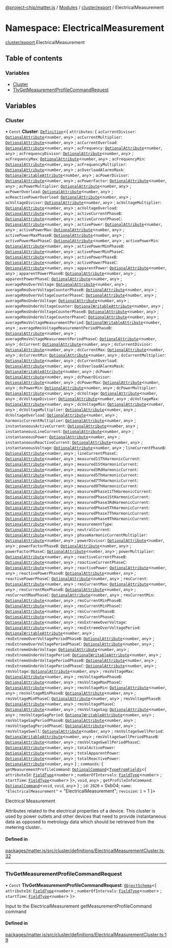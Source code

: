 [@project-chip/matter.js](../README.md) / [Modules](../modules.md) / [cluster/export](cluster_export.md) / ElectricalMeasurement

# Namespace: ElectricalMeasurement

[cluster/export](cluster_export.md).ElectricalMeasurement

## Table of contents

### Variables

- [Cluster](cluster_export.ElectricalMeasurement.md#cluster)
- [TlvGetMeasurementProfileCommandRequest](cluster_export.ElectricalMeasurement.md#tlvgetmeasurementprofilecommandrequest)

## Variables

### Cluster

• `Const` **Cluster**: [`Definition`](cluster_export.ClusterFactory.md#definition)\<\{ `attributes`: \{ `acCurrentDivisor`: [`OptionalAttribute`](cluster_export.md#optionalattribute)\<`number`, `any`\> ; `acCurrentMultiplier`: [`OptionalAttribute`](cluster_export.md#optionalattribute)\<`number`, `any`\> ; `acCurrentOverload`: [`OptionalAttribute`](cluster_export.md#optionalattribute)\<`number`, `any`\> ; `acFrequency`: [`OptionalAttribute`](cluster_export.md#optionalattribute)\<`number`, `any`\> ; `acFrequencyDivisor`: [`OptionalAttribute`](cluster_export.md#optionalattribute)\<`number`, `any`\> ; `acFrequencyMax`: [`OptionalAttribute`](cluster_export.md#optionalattribute)\<`number`, `any`\> ; `acFrequencyMin`: [`OptionalAttribute`](cluster_export.md#optionalattribute)\<`number`, `any`\> ; `acFrequencyMultiplier`: [`OptionalAttribute`](cluster_export.md#optionalattribute)\<`number`, `any`\> ; `acOverloadAlarmsMask`: [`OptionalWritableAttribute`](cluster_export.md#optionalwritableattribute)\<`number`, `any`\> ; `acPowerDivisor`: [`OptionalAttribute`](cluster_export.md#optionalattribute)\<`number`, `any`\> ; `acPowerFactor`: [`OptionalAttribute`](cluster_export.md#optionalattribute)\<`number`, `any`\> ; `acPowerMultiplier`: [`OptionalAttribute`](cluster_export.md#optionalattribute)\<`number`, `any`\> ; `acPowerOverload`: [`OptionalAttribute`](cluster_export.md#optionalattribute)\<`number`, `any`\> ; `acReactivePowerOverload`: [`OptionalAttribute`](cluster_export.md#optionalattribute)\<`number`, `any`\> ; `acVoltageDivisor`: [`OptionalAttribute`](cluster_export.md#optionalattribute)\<`number`, `any`\> ; `acVoltageMultiplier`: [`OptionalAttribute`](cluster_export.md#optionalattribute)\<`number`, `any`\> ; `acVoltageOverload`: [`OptionalAttribute`](cluster_export.md#optionalattribute)\<`number`, `any`\> ; `activeCurrentPhaseB`: [`OptionalAttribute`](cluster_export.md#optionalattribute)\<`number`, `any`\> ; `activeCurrentPhaseC`: [`OptionalAttribute`](cluster_export.md#optionalattribute)\<`number`, `any`\> ; `activePower`: [`OptionalAttribute`](cluster_export.md#optionalattribute)\<`number`, `any`\> ; `activePowerMax`: [`OptionalAttribute`](cluster_export.md#optionalattribute)\<`number`, `any`\> ; `activePowerMaxPhaseB`: [`OptionalAttribute`](cluster_export.md#optionalattribute)\<`number`, `any`\> ; `activePowerMaxPhaseC`: [`OptionalAttribute`](cluster_export.md#optionalattribute)\<`number`, `any`\> ; `activePowerMin`: [`OptionalAttribute`](cluster_export.md#optionalattribute)\<`number`, `any`\> ; `activePowerMinPhaseB`: [`OptionalAttribute`](cluster_export.md#optionalattribute)\<`number`, `any`\> ; `activePowerMinPhaseC`: [`OptionalAttribute`](cluster_export.md#optionalattribute)\<`number`, `any`\> ; `activePowerPhaseB`: [`OptionalAttribute`](cluster_export.md#optionalattribute)\<`number`, `any`\> ; `activePowerPhaseC`: [`OptionalAttribute`](cluster_export.md#optionalattribute)\<`number`, `any`\> ; `apparentPower`: [`OptionalAttribute`](cluster_export.md#optionalattribute)\<`number`, `any`\> ; `apparentPowerPhaseB`: [`OptionalAttribute`](cluster_export.md#optionalattribute)\<`number`, `any`\> ; `apparentPowerPhaseC`: [`OptionalAttribute`](cluster_export.md#optionalattribute)\<`number`, `any`\> ; `averageRmsOverVoltage`: [`OptionalAttribute`](cluster_export.md#optionalattribute)\<`number`, `any`\> ; `averageRmsOverVoltageCounterPhaseB`: [`OptionalAttribute`](cluster_export.md#optionalattribute)\<`number`, `any`\> ; `averageRmsOverVoltageCounterPhaseC`: [`OptionalAttribute`](cluster_export.md#optionalattribute)\<`number`, `any`\> ; `averageRmsUnderVoltage`: [`OptionalAttribute`](cluster_export.md#optionalattribute)\<`number`, `any`\> ; `averageRmsUnderVoltageCounter`: [`OptionalWritableAttribute`](cluster_export.md#optionalwritableattribute)\<`number`, `any`\> ; `averageRmsUnderVoltageCounterPhaseB`: [`OptionalAttribute`](cluster_export.md#optionalattribute)\<`number`, `any`\> ; `averageRmsUnderVoltageCounterPhaseC`: [`OptionalAttribute`](cluster_export.md#optionalattribute)\<`number`, `any`\> ; `averageRmsVoltageMeasurementPeriod`: [`OptionalWritableAttribute`](cluster_export.md#optionalwritableattribute)\<`number`, `any`\> ; `averageRmsVoltageMeasurementPeriodPhaseB`: [`OptionalAttribute`](cluster_export.md#optionalattribute)\<`number`, `any`\> ; `averageRmsVoltageMeasurementPeriodPhaseC`: [`OptionalAttribute`](cluster_export.md#optionalattribute)\<`number`, `any`\> ; `dcCurrent`: [`OptionalAttribute`](cluster_export.md#optionalattribute)\<`number`, `any`\> ; `dcCurrentDivisor`: [`OptionalAttribute`](cluster_export.md#optionalattribute)\<`number`, `any`\> ; `dcCurrentMax`: [`OptionalAttribute`](cluster_export.md#optionalattribute)\<`number`, `any`\> ; `dcCurrentMin`: [`OptionalAttribute`](cluster_export.md#optionalattribute)\<`number`, `any`\> ; `dcCurrentMultiplier`: [`OptionalAttribute`](cluster_export.md#optionalattribute)\<`number`, `any`\> ; `dcCurrentOverload`: [`OptionalAttribute`](cluster_export.md#optionalattribute)\<`number`, `any`\> ; `dcOverloadAlarmsMask`: [`OptionalWritableAttribute`](cluster_export.md#optionalwritableattribute)\<`number`, `any`\> ; `dcPower`: [`OptionalAttribute`](cluster_export.md#optionalattribute)\<`number`, `any`\> ; `dcPowerDivisor`: [`OptionalAttribute`](cluster_export.md#optionalattribute)\<`number`, `any`\> ; `dcPowerMax`: [`OptionalAttribute`](cluster_export.md#optionalattribute)\<`number`, `any`\> ; `dcPowerMin`: [`OptionalAttribute`](cluster_export.md#optionalattribute)\<`number`, `any`\> ; `dcPowerMultiplier`: [`OptionalAttribute`](cluster_export.md#optionalattribute)\<`number`, `any`\> ; `dcVoltage`: [`OptionalAttribute`](cluster_export.md#optionalattribute)\<`number`, `any`\> ; `dcVoltageDivisor`: [`OptionalAttribute`](cluster_export.md#optionalattribute)\<`number`, `any`\> ; `dcVoltageMax`: [`OptionalAttribute`](cluster_export.md#optionalattribute)\<`number`, `any`\> ; `dcVoltageMin`: [`OptionalAttribute`](cluster_export.md#optionalattribute)\<`number`, `any`\> ; `dcVoltageMultiplier`: [`OptionalAttribute`](cluster_export.md#optionalattribute)\<`number`, `any`\> ; `dcVoltageOverload`: [`OptionalAttribute`](cluster_export.md#optionalattribute)\<`number`, `any`\> ; `harmonicCurrentMultiplier`: [`OptionalAttribute`](cluster_export.md#optionalattribute)\<`number`, `any`\> ; `instantaneousActiveCurrent`: [`OptionalAttribute`](cluster_export.md#optionalattribute)\<`number`, `any`\> ; `instantaneousLineCurrent`: [`OptionalAttribute`](cluster_export.md#optionalattribute)\<`number`, `any`\> ; `instantaneousPower`: [`OptionalAttribute`](cluster_export.md#optionalattribute)\<`number`, `any`\> ; `instantaneousReactiveCurrent`: [`OptionalAttribute`](cluster_export.md#optionalattribute)\<`number`, `any`\> ; `instantaneousVoltage`: [`OptionalAttribute`](cluster_export.md#optionalattribute)\<`number`, `any`\> ; `lineCurrentPhaseB`: [`OptionalAttribute`](cluster_export.md#optionalattribute)\<`number`, `any`\> ; `lineCurrentPhaseC`: [`OptionalAttribute`](cluster_export.md#optionalattribute)\<`number`, `any`\> ; `measured11ThHarmonicCurrent`: [`OptionalAttribute`](cluster_export.md#optionalattribute)\<`number`, `any`\> ; `measured1StHarmonicCurrent`: [`OptionalAttribute`](cluster_export.md#optionalattribute)\<`number`, `any`\> ; `measured3RdHarmonicCurrent`: [`OptionalAttribute`](cluster_export.md#optionalattribute)\<`number`, `any`\> ; `measured5ThHarmonicCurrent`: [`OptionalAttribute`](cluster_export.md#optionalattribute)\<`number`, `any`\> ; `measured7ThHarmonicCurrent`: [`OptionalAttribute`](cluster_export.md#optionalattribute)\<`number`, `any`\> ; `measured9ThHarmonicCurrent`: [`OptionalAttribute`](cluster_export.md#optionalattribute)\<`number`, `any`\> ; `measuredPhase11ThHarmonicCurrent`: [`OptionalAttribute`](cluster_export.md#optionalattribute)\<`number`, `any`\> ; `measuredPhase1StHarmonicCurrent`: [`OptionalAttribute`](cluster_export.md#optionalattribute)\<`number`, `any`\> ; `measuredPhase3RdHarmonicCurrent`: [`OptionalAttribute`](cluster_export.md#optionalattribute)\<`number`, `any`\> ; `measuredPhase5ThHarmonicCurrent`: [`OptionalAttribute`](cluster_export.md#optionalattribute)\<`number`, `any`\> ; `measuredPhase7ThHarmonicCurrent`: [`OptionalAttribute`](cluster_export.md#optionalattribute)\<`number`, `any`\> ; `measuredPhase9ThHarmonicCurrent`: [`OptionalAttribute`](cluster_export.md#optionalattribute)\<`number`, `any`\> ; `measurementType`: [`OptionalAttribute`](cluster_export.md#optionalattribute)\<`number`, `any`\> ; `neutralCurrent`: [`OptionalAttribute`](cluster_export.md#optionalattribute)\<`number`, `any`\> ; `phaseHarmonicCurrentMultiplier`: [`OptionalAttribute`](cluster_export.md#optionalattribute)\<`number`, `any`\> ; `powerDivisor`: [`OptionalAttribute`](cluster_export.md#optionalattribute)\<`number`, `any`\> ; `powerFactorPhaseB`: [`OptionalAttribute`](cluster_export.md#optionalattribute)\<`number`, `any`\> ; `powerFactorPhaseC`: [`OptionalAttribute`](cluster_export.md#optionalattribute)\<`number`, `any`\> ; `powerMultiplier`: [`OptionalAttribute`](cluster_export.md#optionalattribute)\<`number`, `any`\> ; `reactiveCurrentPhaseB`: [`OptionalAttribute`](cluster_export.md#optionalattribute)\<`number`, `any`\> ; `reactiveCurrentPhaseC`: [`OptionalAttribute`](cluster_export.md#optionalattribute)\<`number`, `any`\> ; `reactivePower`: [`OptionalAttribute`](cluster_export.md#optionalattribute)\<`number`, `any`\> ; `reactivePowerPhaseB`: [`OptionalAttribute`](cluster_export.md#optionalattribute)\<`number`, `any`\> ; `reactivePowerPhaseC`: [`OptionalAttribute`](cluster_export.md#optionalattribute)\<`number`, `any`\> ; `rmsCurrent`: [`OptionalAttribute`](cluster_export.md#optionalattribute)\<`number`, `any`\> ; `rmsCurrentMax`: [`OptionalAttribute`](cluster_export.md#optionalattribute)\<`number`, `any`\> ; `rmsCurrentMaxPhaseB`: [`OptionalAttribute`](cluster_export.md#optionalattribute)\<`number`, `any`\> ; `rmsCurrentMaxPhaseC`: [`OptionalAttribute`](cluster_export.md#optionalattribute)\<`number`, `any`\> ; `rmsCurrentMin`: [`OptionalAttribute`](cluster_export.md#optionalattribute)\<`number`, `any`\> ; `rmsCurrentMinPhaseB`: [`OptionalAttribute`](cluster_export.md#optionalattribute)\<`number`, `any`\> ; `rmsCurrentMinPhaseC`: [`OptionalAttribute`](cluster_export.md#optionalattribute)\<`number`, `any`\> ; `rmsCurrentPhaseB`: [`OptionalAttribute`](cluster_export.md#optionalattribute)\<`number`, `any`\> ; `rmsCurrentPhaseC`: [`OptionalAttribute`](cluster_export.md#optionalattribute)\<`number`, `any`\> ; `rmsExtremeOverVoltage`: [`OptionalAttribute`](cluster_export.md#optionalattribute)\<`number`, `any`\> ; `rmsExtremeOverVoltagePeriod`: [`OptionalWritableAttribute`](cluster_export.md#optionalwritableattribute)\<`number`, `any`\> ; `rmsExtremeOverVoltagePeriodPhaseB`: [`OptionalAttribute`](cluster_export.md#optionalattribute)\<`number`, `any`\> ; `rmsExtremeOverVoltagePeriodPhaseC`: [`OptionalAttribute`](cluster_export.md#optionalattribute)\<`number`, `any`\> ; `rmsExtremeUnderVoltage`: [`OptionalAttribute`](cluster_export.md#optionalattribute)\<`number`, `any`\> ; `rmsExtremeUnderVoltagePeriod`: [`OptionalWritableAttribute`](cluster_export.md#optionalwritableattribute)\<`number`, `any`\> ; `rmsExtremeUnderVoltagePeriodPhaseB`: [`OptionalAttribute`](cluster_export.md#optionalattribute)\<`number`, `any`\> ; `rmsExtremeUnderVoltagePeriodPhaseC`: [`OptionalAttribute`](cluster_export.md#optionalattribute)\<`number`, `any`\> ; `rmsVoltage`: [`OptionalAttribute`](cluster_export.md#optionalattribute)\<`number`, `any`\> ; `rmsVoltageMax`: [`OptionalAttribute`](cluster_export.md#optionalattribute)\<`number`, `any`\> ; `rmsVoltageMaxPhaseB`: [`OptionalAttribute`](cluster_export.md#optionalattribute)\<`number`, `any`\> ; `rmsVoltageMaxPhaseC`: [`OptionalAttribute`](cluster_export.md#optionalattribute)\<`number`, `any`\> ; `rmsVoltageMin`: [`OptionalAttribute`](cluster_export.md#optionalattribute)\<`number`, `any`\> ; `rmsVoltageMinPhaseB`: [`OptionalAttribute`](cluster_export.md#optionalattribute)\<`number`, `any`\> ; `rmsVoltageMinPhaseC`: [`OptionalAttribute`](cluster_export.md#optionalattribute)\<`number`, `any`\> ; `rmsVoltagePhaseB`: [`OptionalAttribute`](cluster_export.md#optionalattribute)\<`number`, `any`\> ; `rmsVoltagePhaseC`: [`OptionalAttribute`](cluster_export.md#optionalattribute)\<`number`, `any`\> ; `rmsVoltageSag`: [`OptionalAttribute`](cluster_export.md#optionalattribute)\<`number`, `any`\> ; `rmsVoltageSagPeriod`: [`OptionalWritableAttribute`](cluster_export.md#optionalwritableattribute)\<`number`, `any`\> ; `rmsVoltageSagPeriodPhaseB`: [`OptionalAttribute`](cluster_export.md#optionalattribute)\<`number`, `any`\> ; `rmsVoltageSagPeriodPhaseC`: [`OptionalAttribute`](cluster_export.md#optionalattribute)\<`number`, `any`\> ; `rmsVoltageSwell`: [`OptionalAttribute`](cluster_export.md#optionalattribute)\<`number`, `any`\> ; `rmsVoltageSwellPeriod`: [`OptionalWritableAttribute`](cluster_export.md#optionalwritableattribute)\<`number`, `any`\> ; `rmsVoltageSwellPeriodPhaseB`: [`OptionalAttribute`](cluster_export.md#optionalattribute)\<`number`, `any`\> ; `rmsVoltageSwellPeriodPhaseC`: [`OptionalAttribute`](cluster_export.md#optionalattribute)\<`number`, `any`\> ; `totalActivePower`: [`OptionalAttribute`](cluster_export.md#optionalattribute)\<`number`, `any`\> ; `totalApparentPower`: [`OptionalAttribute`](cluster_export.md#optionalattribute)\<`number`, `any`\> ; `totalReactivePower`: [`OptionalAttribute`](cluster_export.md#optionalattribute)\<`number`, `any`\>  } ; `commands`: \{ `getMeasurementProfileCommand`: [`OptionalCommand`](cluster_export.md#optionalcommand)\<[`TypeFromFields`](tlv_export.md#typefromfields)\<\{ `attributeId`: [`FieldType`](../interfaces/tlv_export.FieldType.md)\<`number`\> ; `numberOfIntervals`: [`FieldType`](../interfaces/tlv_export.FieldType.md)\<`number`\> ; `startTime`: [`FieldType`](../interfaces/tlv_export.FieldType.md)\<`number`\>  }\>, `void`, `any`\> ; `getProfileInfoCommand`: [`OptionalCommand`](cluster_export.md#optionalcommand)\<`void`, `void`, `any`\>  } ; `id`: ``2820`` = 0xb04; `name`: ``"ElectricalMeasurement"`` = "ElectricalMeasurement"; `revision`: ``1`` = 1 }\>

Electrical Measurement

Attributes related to the electrical properties of a device. This cluster is used by power outlets and other
devices that need to provide instantaneous data as opposed to metrology data which should be retrieved from the
metering cluster..

#### Defined in

[packages/matter.js/src/cluster/definitions/ElectricalMeasurementCluster.ts:32](https://github.com/project-chip/matter.js/blob/e87b236f/packages/matter.js/src/cluster/definitions/ElectricalMeasurementCluster.ts#L32)

___

### TlvGetMeasurementProfileCommandRequest

• `Const` **TlvGetMeasurementProfileCommandRequest**: [`ObjectSchema`](../classes/tlv_export.ObjectSchema.md)\<\{ `attributeId`: [`FieldType`](../interfaces/tlv_export.FieldType.md)\<`number`\> ; `numberOfIntervals`: [`FieldType`](../interfaces/tlv_export.FieldType.md)\<`number`\> ; `startTime`: [`FieldType`](../interfaces/tlv_export.FieldType.md)\<`number`\>  }\>

Input to the ElectricalMeasurement getMeasurementProfileCommand command

#### Defined in

[packages/matter.js/src/cluster/definitions/ElectricalMeasurementCluster.ts:19](https://github.com/project-chip/matter.js/blob/e87b236f/packages/matter.js/src/cluster/definitions/ElectricalMeasurementCluster.ts#L19)
